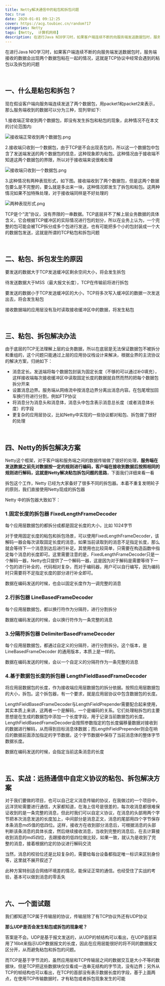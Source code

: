 ```yaml
---
title: Netty解决通信中的粘包和拆包问题
toc: true
date: 2020-01-01 09:12:25
cover: https://acg.toubiec.cn/random?17
categories: Netty
tags: [Netty,  计算机网络]
description: 在进行Java NIO学习时，如果客户端连续不断的向服务端发送数据包时，服务端接收的数据会出现两个数据包粘在一起的情况，这就是TCP协议中经常会遇到的粘包以及拆包的问题
---
```


在进行Java NIO学习时，如果客户端连续不断的向服务端发送数据包时，服务端接收的数据会出现两个数据包粘在一起的情况，这就是TCP协议中经常会遇到的粘包以及拆包的问题

<br/>

<!--more-->

## 一、什么是粘包和拆包？

现在假设客户端向服务端连续发送了两个数据包，用packet1和packet2来表示，那么服务端收到的数据可以分为三种，现列举如下:

1.接收端正常收到两个数据包，即没有发生拆包和粘包的现象，此种情况不在本文的讨论范围内:

![接收端正常收到两个数据包.png](https://cdn.jsdelivr.net/gh/jasonkayzk/blog_static@master/images/接收端正常收到两个数据包.png)

2.接收端只收到一个数据包，由于TCP是不会出现丢包的，所以这一个数据包中包含了发送端发送的两个数据包的信息，这种现象即为粘包。这种情况由于接收端不知道这两个数据包的界限，所以对于接收端来说很难处理

![接收端只收到一个数据包.png](https://cdn.jsdelivr.net/gh/jasonkayzk/blog_static@master/images/接收端只收到一个数据包.png)

3.这种情况有两种表现形式，如下图。接收端收到了两个数据包，但是这两个数据包要么是不完整的，要么就是多出来一块，这种情况即发生了拆包和粘包。这两种情况如果不加特殊处理，对于接收端同样是不好处理的

![两种表现形式.png](https://cdn.jsdelivr.net/gh/jasonkayzk/blog_static@master/images/两种表现形式.png)

TCP是个“流”协议，没有界限的一串数据。TCP底层并不了解上层业务数据的具体含义，它会根据TCP缓冲区的实际情况进行包的划分，所以在业务上认为，一个完整的包可能会被TCP拆分成多个包进行发送，也有可能把多个小的包封装成一个大的数据包发送，这就是所谓的TCP粘包和拆包问题

<br/>

## 二、粘包、拆包发生的原因

要发送的数据大于TCP发送缓冲区剩余空间大小，将会发生拆包

待发送数据大于MSS（最大报文长度），TCP在传输前将进行拆包

要发送的数据小于TCP发送缓冲区的大小，TCP将多次写入缓冲区的数据一次发送出去，将会发生粘包

接收数据端的应用层没有及时读取接收缓冲区中的数据，将发生粘包

<br/>

## 三、粘包、拆包解决办法

由于底层的TCP无法理解上层的业务数据，所以在底层是无法保证数据包不被拆分和重组的，这个问题只能通过上层的应用协议栈设计来解决，根据业界的主流协议的解决方案，归纳如下：

-   消息定长。发送端将每个数据包封装为固定长度（不够的可以通过补0填充），这样接收端每次接收缓冲区中读取固定长度的数据就自然而然的把每个数据包拆分开来
-   设置消息边界。服务端从网络流中按消息边界分离出消息内容。在包尾增加回车换行符进行分割，例如FTP协议
-   将消息分为消息头和消息体，消息头中包含表示消息总长度（或者消息体长度）的字段
-   更复杂的应用层协议，比如Netty中实现的一些协议都对粘包、拆包做了很好的处理

<br/>

## 四、Netty的拆包解决方案

Netty这个框架，对于客户端和服务端之间的数据传输做了很好的处理，**服务端在发送数据之前先对数据按一定的规则进行编码，客户端在接收到数据后按照相同的规则进行解码，这就是Netty解决粘包拆包问题的思路**，下面我们详细来看一看

拆包这个工作，Netty 已经为大家备好了很多不同的拆包器。本着不重复发明轮子的原则，我们直接使用Netty现成的拆包器

Netty 中的拆包器大致如下：

### 1.固定长度的拆包器 FixedLengthFrameDecoder

每个应用层数据包的都拆分成都是固定长度的大小，比如 1024字节

对于使用固定长度的粘包和拆包场景，可以使用FixedLengthFrameDecoder，该解码一器会每次读取固定长度的消息，如果当前读取到的消息不足指定长度，那么就会等待下一个消息到达后进行补足。其使用也比较简单，只需要在构造函数中指定每个消息的长度即可。这里需要注意的是，FixedLengthFrameDecoder只是一个解码一器，Netty也只提供了一个解码一器，这是因为对于解码是需要等待下一个包的进行补全的，代码相对复杂，而对于编码器，用户可以自行编写，因为编码时只需要将不足指定长度的部分进行补全即可。

数据在编码发送的时候，也会以固定长度作为一调完整的消息

### 2.行拆包器 LineBasedFrameDecoder

每个应用层数据包，都以换行符作为分隔符，进行分割拆分

数据在编码发送的时候，会以换行符作为一条完整的消息

### 3.分隔符拆包器 DelimiterBasedFrameDecoder

每个应用层数据包，都通过自定义的分隔符，进行分割拆分。这个版本，是LineBasedFrameDecoder 的通用版本，本质上是一样的。

数据在编码发送的时候，会以一个自定义的分隔符作为一条完整的消息

### 4.基于数据包长度的拆包器 LengthFieldBasedFrameDecoder

将应用层数据包的长度，作为接收端应用层数据包的拆分依据。按照应用层数据包的大小，拆包。这个拆包器，有一个要求，就是应用层协议中包含数据包的长度。

LengthFieldBasedFrameDecoder与LengthFieldPrepender需要配合起来使用，其实本质上来讲，这两者一个是解码，一个是编码的关系。它们处理粘拆包的主要思想是在生成的数据包中添加一个长度字段，用于记录当前数据包的长度。LengthFieldBasedFrameDecoder会按照参数指定的包长度偏移量数据对接收到的数据进行解码，从而得到目标消息体数据；而LengthFieldPrepender则会在响应的数据前面添加指定的字节数据，这个字节数据中保存了当前消息体的整体字节数据长度。

数据在编码发送的时候，会指定当前这条消息的长度

<br/>

## 五、实战：远扬通信中自定义协议的粘包、拆包解决方案

对于我们要做的项目，也可以自己定义消息传输的协议，在我做过的一个项目中，远洋货轮需要进行通信，大家都知道，在海上信号是很差的，每次收消息都很难保证收到的是一条完整的消息，但此时我们可以自定义协议，在消息的头部用两个字节把本次消息发送的长度加上，中间部分是消息正文，消息的尾部用四个字节保存本条消息md5值的低四位。这样，接收方在收到部分消息后，可根据消息的头部判断该条消息的具体长度，然后继续接收消息，当收到完整的消息后，在去计算接收到消息的md5四位，去跟接收的低四位做比较，如果一致，就认为是收到了完整的消息，接着根据约定的协议进行解码交流

当然，消息的校验位还是比较复杂的，需要给每台设备都指定唯一标识来区别身份等，这里就不展开叙述了

此种方案特别适合网络环境差的情况，能保证正常的通信。也经受住了实战的考验，基本可以做到消息的零丢失

<br/>

## 六、一个面试题

我们都知道TCP属于传输层的协议，传输层除了有TCP协议外还有UDP协议

**那么UDP是否会发生粘包或拆包的现象呢？**

答案是不会。UDP是基于报文发送的，从UDP的帧结构可以看出，在UDP首部采用了16bit来指示UDP数据报文的长度，因此在应用层能很好的将不同的数据报文区分开，从而避免粘包和拆包的问题。

而TCP是基于字节流的，虽然应用层和TCP传输层之间的数据交互是大小不等的数据块，但是TCP把这些数据块仅仅看成一连串无结构的字节流，没有边界；另外从TCP的帧结构也可以看出，在TCP的首部没有表示数据长度的字段，基于上面两点，在使用TCP传输数据时，才有粘包或者拆包现象发生的可能

<br/>